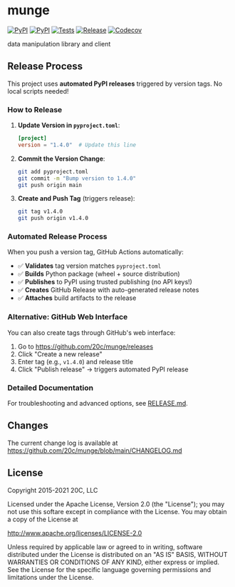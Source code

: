 # munge

[![PyPI](https://img.shields.io/pypi/v/munge.svg?maxAge=3600)](https://pypi.python.org/pypi/munge)
[![PyPI](https://img.shields.io/pypi/pyversions/munge.svg?maxAge=600)](https://pypi.python.org/pypi/munge)
[![Tests](https://github.com/20c/munge/workflows/tests/badge.svg)](https://github.com/20c/munge)
[![Release](https://github.com/20c/munge/actions/workflows/release.yaml/badge.svg)](https://github.com/20c/munge/actions/workflows/release.yaml)
[![Codecov](https://img.shields.io/codecov/c/github/20c/munge/main.svg?maxAge=3600)](https://codecov.io/github/20c/munge?branch=main)

data manipulation library and client

## Release Process

This project uses **automated PyPI releases** triggered by version tags. No local scripts needed!

### How to Release

1. **Update Version in `pyproject.toml`**:
   ```toml
   [project]
   version = "1.4.0"  # Update this line
   ```

2. **Commit the Version Change**:
   ```bash
   git add pyproject.toml
   git commit -m "Bump version to 1.4.0"
   git push origin main
   ```

3. **Create and Push Tag** (triggers release):
   ```bash
   git tag v1.4.0
   git push origin v1.4.0
   ```

### Automated Release Process
When you push a version tag, GitHub Actions automatically:
- ✅ **Validates** tag version matches `pyproject.toml`
- ✅ **Builds** Python package (wheel + source distribution)
- ✅ **Publishes** to PyPI using trusted publishing (no API keys!)
- ✅ **Creates** GitHub Release with auto-generated release notes
- ✅ **Attaches** build artifacts to the release

### Alternative: GitHub Web Interface
You can also create tags through GitHub's web interface:
1. Go to https://github.com/20c/munge/releases
2. Click "Create a new release"
3. Enter tag (e.g., `v1.4.0`) and release title
4. Click "Publish release" → triggers automated PyPI release

### Detailed Documentation
For troubleshooting and advanced options, see [RELEASE.md](RELEASE.md).

## Changes

The current change log is available at <https://github.com/20c/munge/blob/main/CHANGELOG.md>


## License

Copyright 2015-2021 20C, LLC

Licensed under the Apache License, Version 2.0 (the "License");
you may not use this softare except in compliance with the License.
You may obtain a copy of the License at

   http://www.apache.org/licenses/LICENSE-2.0

Unless required by applicable law or agreed to in writing, software
distributed under the License is distributed on an "AS IS" BASIS,
WITHOUT WARRANTIES OR CONDITIONS OF ANY KIND, either express or implied.
See the License for the specific language governing permissions and
limitations under the License.